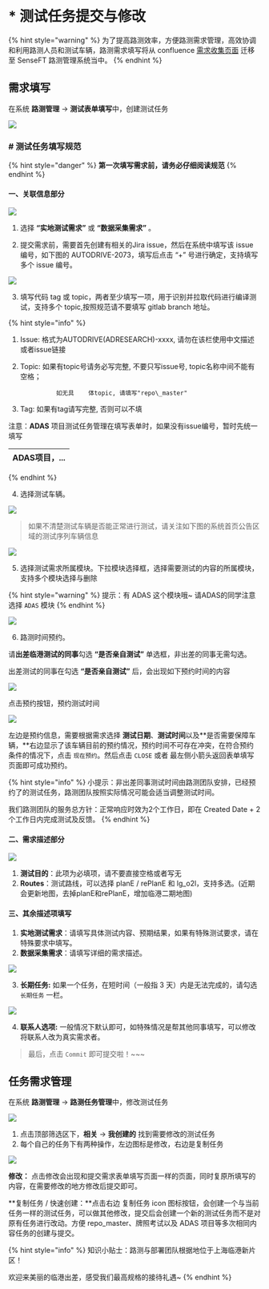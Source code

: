 # \* 测试任务提交与修改



{% hint style="warning" %}
为了提高路测效率，方便路测需求管理，高效协调和利用路测人员和测试车辆，路测需求填写将从 confluence [需求收集页面](http://confluence.sensetime.com/pages/viewpage.action?pageId=55528516) 迁移至 SenseFT 路测管理系统当中。
{% endhint %}

## 需求填写

在系统 **路测管理** -&gt; **测试表单填写**中，创建测试任务

![](.gitbook/assets/image%20%2828%29.png)

### **\# 测试任务填写规范** 

{% hint style="danger" %}
**第一次填写需求前，请务必仔细阅读规范**
{% endhint %}

#### 一、关联信息部分

![](.gitbook/assets/image%20%2882%29.png)

1. 选择 **“实地测试需求”** 或 **“数据采集需求”** 。

2. 提交需求前，需要首先创建有相关的Jira issue，然后在系统中填写该 issue 编号，如下图的 AUTODRIVE-2073，填写后点击 “+” 号进行确定，支持填写多个 issue 编号。

![](.gitbook/assets/image%20%2891%29.png)

3. 填写代码 tag 或 topic，两者至少填写一项，用于识别并拉取代码进行编译测试，支持多个 topic,按照规范请不要填写 gitlab branch 地址。

{% hint style="info" %}
1. Issue:   格式为AUTODRIVE\(ADRESEARCH\)-xxxx, 请勿在该栏使用中文描述或者issue链接
2. Topic:   如果有topic号请务必写完整, 不要只写issue号, topic名称中间不能有空格；

                 如无具    体topic, 请填写"repo\_master"

3. Tag:      如果有tag请写完整, 否则可以不填

注意：**ADAS** 项目测试任务管理在填写表单时，如果没有issue编号，暂时先统一填写

| ADAS项目，...       |
| :--- |
{% endhint %}

4. 选择测试车辆。

![](.gitbook/assets/screenshot-from-2020-04-13-21-16-17.png)

> 如果不清楚测试车辆是否能正常进行测试，请关注如下图的系统首页公告区域的测试序列车辆信息

![](.gitbook/assets/image%20%2890%29.png)

5. 选择测试需求所属模块。下拉模块选择框，选择需要测试的内容的所属模块，支持多个模块选择与删除

{% hint style="warning" %}
提示：有 ADAS 这个模块哦~ 请ADAS的同学注意选择  `ADAS` 模块
{% endhint %}

![](.gitbook/assets/image%20%2836%29.png)



6. 路测时间预约。

请**出差临港测试的同事**勾选 **“是否亲自测试”** 单选框，非出差的同事无需勾选。

出差测试的同事在勾选 **“是否亲自测试”** 后，会出现如下预约时间的内容

![](.gitbook/assets/image%20%2852%29.png)

点击预约按钮，预约测试时间

![](.gitbook/assets/screenshot-from-2020-04-13-21-20-18.png)

左边是预约信息，需要根据需求选择 **测试日期**、**测试时间**以及**是否需要保障车辆，**右边显示了该车辆目前的预约情况，预约时间不可存在冲突，在符合预约条件的情况下，点击 `现在预约`。然后点击 `CLOSE` 或者 最左侧小箭头返回表单填写页面即可成功预约。

{% hint style="info" %}
小提示：非出差同事测试时间由路测团队安排，已经预约了的测试任务，路测团队按照实际情况可能会适当调整测试时间。

我们路测团队的服务总方针：正常响应时效为2个工作日，即在 Created Date + 2个工作日内完成测试及反馈。
{% endhint %}

#### 二、需求描述部分

![](.gitbook/assets/image%20%2817%29.png)

1. **测试目的**：此项为必填项，请不要直接空格或者写无
2. **Routes**：测试路线，可以选择 planE / rePlanE 和 lg\_o2l，支持多选。\(近期会更新地图，去掉planE和rePlanE，增加临港二期地图\)

#### 三、其余描述项填写

1. **实地测试需求**：请填写具体测试内容、预期结果，如果有特殊测试要求，请在特殊要求中填写。 
2. **数据采集需求**：请填写详细的需求描述。

![](.gitbook/assets/image%20%2859%29.png)

   3. **长期任务:** 如果一个任务，在短时间（一般指 3 天）内是无法完成的，请勾选 `长期任务` 一栏。

![](.gitbook/assets/screenshot-from-2020-04-13-21-26-09.png)

4. **联系人选项:** 一般情况下默认即可，如特殊情况是帮其他同事填写，可以修改将联系人改为真实需求者。

> 最后，点击 `Commit` 即可提交啦！~~~



## 任务需求管理

在系统 **路测管理** -&gt; **路测任务管理**中，修改测试任务



![](.gitbook/assets/screenshot-from-2020-04-13-21-27-29.png)

1. 点击顶部筛选区下，**相关** -&gt; **我创建的**  找到需要修改的测试任务
2. 每个自己的任务下有两种操作，左边图标是修改，右边是复制任务

![](.gitbook/assets/image%20%2874%29.png)

**修改：** 点击修改会出现和提交需求表单填写页面一样的页面，同时复原所填写的内容，在需要修改的地方修改后提交即可。

**复制任务 / 快速创建：**点击右边 复制任务 icon 图标按钮，会创建一个与当前任务一样的测试任务，可以做其他修改，提交后会创建一个新的测试任务而不是对原有任务进行改动。方便 repo\_master、牌照考试以及 ADAS 项目等多次相同内容任务的创建与提交。



{% hint style="info" %}
知识小贴士：路测与部署团队根据地位于上海临港新片区！

欢迎来美丽的临港出差，感受我们最高规格的接待礼遇~
{% endhint %}





